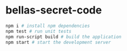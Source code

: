 # bellas-secret-code

```bash
npm i # install npm dependencies
npm test # run unit tests
npm run-script build # build the application
npm start # start the development server
```
